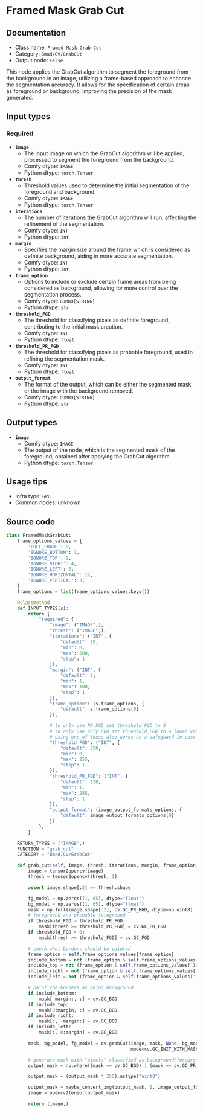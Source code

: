 # Framed Mask Grab Cut
## Documentation
- Class name: `Framed Mask Grab Cut`
- Category: `Bmad/CV/GrabCut`
- Output node: `False`

This node applies the GrabCut algorithm to segment the foreground from the background in an image, utilizing a frame-based approach to enhance the segmentation accuracy. It allows for the specification of certain areas as foreground or background, improving the precision of the mask generated.
## Input types
### Required
- **`image`**
    - The input image on which the GrabCut algorithm will be applied, processed to segment the foreground from the background.
    - Comfy dtype: `IMAGE`
    - Python dtype: `torch.Tensor`
- **`thresh`**
    - Threshold values used to determine the initial segmentation of the foreground and background.
    - Comfy dtype: `IMAGE`
    - Python dtype: `torch.Tensor`
- **`iterations`**
    - The number of iterations the GrabCut algorithm will run, affecting the refinement of the segmentation.
    - Comfy dtype: `INT`
    - Python dtype: `int`
- **`margin`**
    - Specifies the margin size around the frame which is considered as definite background, aiding in more accurate segmentation.
    - Comfy dtype: `INT`
    - Python dtype: `int`
- **`frame_option`**
    - Options to include or exclude certain frame areas from being considered as background, allowing for more control over the segmentation process.
    - Comfy dtype: `COMBO[STRING]`
    - Python dtype: `str`
- **`threshold_FGD`**
    - The threshold for classifying pixels as definite foreground, contributing to the initial mask creation.
    - Comfy dtype: `INT`
    - Python dtype: `float`
- **`threshold_PR_FGD`**
    - The threshold for classifying pixels as probable foreground, used in refining the segmentation mask.
    - Comfy dtype: `INT`
    - Python dtype: `float`
- **`output_format`**
    - The format of the output, which can be either the segmented mask or the image with the background removed.
    - Comfy dtype: `COMBO[STRING]`
    - Python dtype: `str`
## Output types
- **`image`**
    - Comfy dtype: `IMAGE`
    - The output of the node, which is the segmented mask of the foreground, obtained after applying the GrabCut algorithm.
    - Python dtype: `torch.Tensor`
## Usage tips
- Infra type: `GPU`
- Common nodes: unknown


## Source code
```python
class FramedMaskGrabCut:
    frame_options_values = {
        'FULL_FRAME': 0,
        'IGNORE_BOTTOM': 1,
        'IGNORE_TOP': 2,
        'IGNORE_RIGHT': 4,
        'IGNORE_LEFT': 8,
        'IGNORE_HORIZONTAL': 12,
        'IGNORE_VERTICAL': 3,
    }
    frame_options = list(frame_options_values.keys())

    @classmethod
    def INPUT_TYPES(s):
        return {
            "required": {
                "image": ("IMAGE",),
                "thresh": ("IMAGE",),
                "iterations": ("INT", {
                    "default": 25,
                    "min": 0,
                    "max": 200,
                    "step": 1
                }),
                "margin": ("INT", {
                    "default": 2,
                    "min": 1,
                    "max": 100,
                    "step": 1
                }),
                "frame_option": (s.frame_options, {
                    "default": s.frame_options[0]
                }),

                # to only use PR FGD set threshold_FGD to 0
                # to only use only FGD set threshold_FGD to a lower value than threshold_PR_FGD
                # using one of these also works as a safeguard in case thresh has other values besides 0s and 1s
                "threshold_FGD": ("INT", {
                    "default": 250,
                    "min": 0,
                    "max": 255,
                    "step": 1
                }),
                "threshold_PR_FGD": ("INT", {
                    "default": 128,
                    "min": 1,
                    "max": 255,
                    "step": 1
                }),
                "output_format": (image_output_formats_options, {
                    "default": image_output_formats_options[0]
                })
            },
        }

    RETURN_TYPES = ("IMAGE",)
    FUNCTION = "grab_cut"
    CATEGORY = "Bmad/CV/GrabCut"

    def grab_cut(self, image, thresh, iterations, margin, frame_option, threshold_FGD, threshold_PR_FGD, output_format):
        image = tensor2opencv(image)
        thresh = tensor2opencv(thresh, 1)

        assert image.shape[:2] == thresh.shape

        fg_model = np.zeros((1, 65), dtype="float")
        bg_model = np.zeros((1, 65), dtype="float")
        mask = np.full(image.shape[:2], cv.GC_PR_BGD, dtype=np.uint8)  # probable background
        # foreground and probable foreground
        if threshold_FGD > threshold_PR_FGD:
            mask[thresh >= threshold_PR_FGD] = cv.GC_PR_FGD
        if threshold_FGD > 0:
            mask[thresh >= threshold_FGD] = cv.GC_FGD

        # check what borders should be painted
        frame_option = self.frame_options_values[frame_option]
        include_bottom = not (frame_option & self.frame_options_values['IGNORE_BOTTOM'])
        include_top = not (frame_option & self.frame_options_values['IGNORE_TOP'])
        include_right = not (frame_option & self.frame_options_values['IGNORE_RIGHT'])
        include_left = not (frame_option & self.frame_options_values['IGNORE_LEFT'])

        # paint the borders as being background
        if include_bottom:
            mask[-margin:, :] = cv.GC_BGD
        if include_top:
            mask[0:margin, :] = cv.GC_BGD
        if include_right:
            mask[:, -margin:] = cv.GC_BGD
        if include_left:
            mask[:, 0:margin] = cv.GC_BGD

        mask, bg_model, fg_model = cv.grabCut(image, mask, None, bg_model, fg_model, iterCount=iterations,
                                              mode=cv.GC_INIT_WITH_MASK)

        # generate mask with "pixels" classified as background/foreground
        output_mask = np.where((mask == cv.GC_BGD) | (mask == cv.GC_PR_BGD), 0, 1)

        output_mask = (output_mask * 255).astype("uint8")

        output_mask = maybe_convert_img(output_mask, 1, image_output_formats_options_map[output_format])
        image = opencv2tensor(output_mask)

        return (image,)

```
